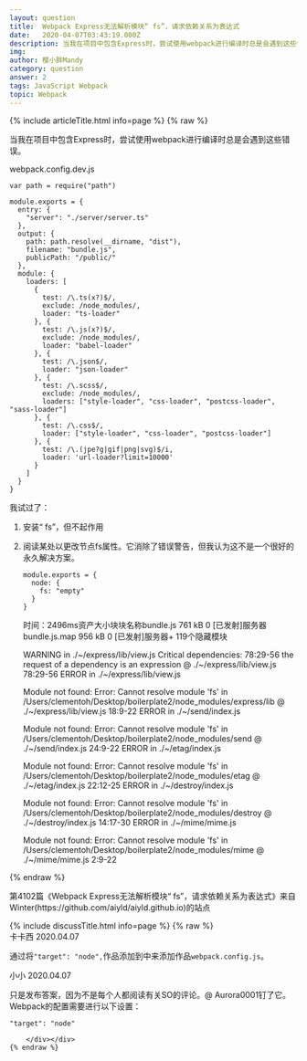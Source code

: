 ```yaml
---
layout: question
title:  Webpack Express无法解析模块“ fs”，请求依赖关系为表达式
date:   2020-04-07T03:43:19.000Z
description: 当我在项目中包含Express时，尝试使用webpack进行编译时总是会遇到这些错误。webpack.config.dev.jsvar path ...
img: 
author: 樱小胖Mandy
category: question
answer: 2
tags: JavaScript Webpack
topic: Webpack
---
```

<div class="article-root">
  <div class="article">
    {% include articleTitle.html info=page %}
    {% raw %}
    <div class="article-content"><p><font style="vertical-align: inherit;"><font style="vertical-align: inherit;">当我在项目中包含Express时，尝试使用webpack进行编译时总是会遇到这些错误。</font></font></p>

<p><font style="vertical-align: inherit;"><font style="vertical-align: inherit;">webpack.config.dev.js</font></font></p>

<pre><code>var path = require("path")<font></font>
<font></font>
module.exports = {<font></font>
  entry: {<font></font>
    "server": "./server/server.ts"<font></font>
  },<font></font>
  output: {<font></font>
    path: path.resolve(__dirname, "dist"),<font></font>
    filename: "bundle.js",<font></font>
    publicPath: "/public/"<font></font>
  },<font></font>
  module: {<font></font>
    loaders: [<font></font>
      {<font></font>
        test: /\.ts(x?)$/,<font></font>
        exclude: /node_modules/,<font></font>
        loader: "ts-loader"<font></font>
      }, {<font></font>
        test: /\.js(x?)$/,<font></font>
        exclude: /node_modules/,<font></font>
        loader: "babel-loader"<font></font>
      }, {<font></font>
        test: /\.json$/,<font></font>
        loader: "json-loader"<font></font>
      }, {<font></font>
        test: /\.scss$/,<font></font>
        exclude: /node_modules/,<font></font>
        loaders: ["style-loader", "css-loader", "postcss-loader", "sass-loader"]<font></font>
      }, {<font></font>
        test: /\.css$/,<font></font>
        loader: ["style-loader", "css-loader", "postcss-loader"]<font></font>
      }, {<font></font>
        test: /\.(jpe?g|gif|png|svg)$/i,<font></font>
        loader: 'url-loader?limit=10000'<font></font>
      }<font></font>
    ]<font></font>
  }<font></font>
}<font></font>
</code></pre>

<p><font style="vertical-align: inherit;"><font style="vertical-align: inherit;">我试过了：</font></font></p>

<ol>
<li><font style="vertical-align: inherit;"><font style="vertical-align: inherit;">安装“ fs”，但不起作用</font></font></li>
<li><p><font style="vertical-align: inherit;"><font style="vertical-align: inherit;">阅读某处以更改节点fs属性。</font><font style="vertical-align: inherit;">它消除了错误警告，但我认为这不是一个很好的永久解决方案。</font></font></p>

<pre><code>module.exports = {<font></font>
  node: {<font></font>
    fs: "empty"<font></font>
  }<font></font>
}<font></font>
</code></pre>

<p><font style="vertical-align: inherit;"><font style="vertical-align: inherit;">时间：2496ms资产大小块块名称bundle.js 761 kB 0 [已发射]服务器bundle.js.map 956 kB 0 [已发射]服务器+ 119个隐藏模块</font></font></p>

<p>WARNING in ./~/express/lib/view.js
Critical dependencies:
78:29-56 the request of a dependency is an expression
 @ ./~/express/lib/view.js 78:29-56
ERROR in ./~/express/lib/view.js</p>

<p>Module not found: Error: Cannot resolve module 'fs' in /Users/clementoh/Desktop/boilerplate2/node_modules/express/lib
 @ ./~/express/lib/view.js 18:9-22
ERROR in ./~/send/index.js</p>

<p>Module not found: Error: Cannot resolve module 'fs' in /Users/clementoh/Desktop/boilerplate2/node_modules/send
     @ ./~/send/index.js 24:9-22
    ERROR in ./~/etag/index.js</p>

<p>Module not found: Error: Cannot resolve module 'fs' in /Users/clementoh/Desktop/boilerplate2/node_modules/etag
 @ ./~/etag/index.js 22:12-25
ERROR in ./~/destroy/index.js</p>

<p>Module not found: Error: Cannot resolve module 'fs' in /Users/clementoh/Desktop/boilerplate2/node_modules/destroy
 @ ./~/destroy/index.js 14:17-30
ERROR in ./~/mime/mime.js</p>

<p>Module not found: Error: Cannot resolve module 'fs' in /Users/clementoh/Desktop/boilerplate2/node_modules/mime
 @ ./~/mime/mime.js 2:9-22</p></li>
</ol></div>
    {% endraw %}
  </div>
  <p class="winter_mark">第4102篇《Webpack Express无法解析模块“ fs”，请求依赖关系为表达式》来自Winter(https://github.com/aiyld/aiyld.github.io)的站点</p>
  <div class="discuss-wrapper">
    {% include discussTitle.html info=page %}
    {% raw %}
    <div class="discuss-item">
        <div class="discuss-parent">
          <div class="discuss-meta">
            <span class="discuss-user">卡卡西</span>
            <span class="discuss-time">2020.04.07</span>
          </div>
          <div class="discuss-comment"><p><font style="vertical-align: inherit;"><font style="vertical-align: inherit;">通过将</font></font><code>"target": "node",</code><font style="vertical-align: inherit;"><font style="vertical-align: inherit;">作品添加到中来</font><font style="vertical-align: inherit;">添加</font><font style="vertical-align: inherit;">作品</font></font><code>webpack.config.js</code><font style="vertical-align: inherit;"><font style="vertical-align: inherit;">。</font></font></p></div>
        </div></div><div class="discuss-item">
        <div class="discuss-parent">
          <div class="discuss-meta">
            <span class="discuss-user">小小</span>
            <span class="discuss-time">2020.04.07</span>
          </div>
          <div class="discuss-comment"><p><font style="vertical-align: inherit;"><font style="vertical-align: inherit;">只是发布答案，因为不是每个人都阅读有关SO的评论。</font><font style="vertical-align: inherit;">@ Aurora0001钉了它。</font><font style="vertical-align: inherit;">Webpack的配置需要进行以下设置：</font></font></p>

<pre><code>"target": "node"
</code></pre></div>
        </div></div>
    {% endraw %}
  </div>
<div>
